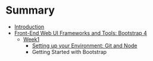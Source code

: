 # Summary

* [Introduction](README.md)
* [Front-End Web UI Frameworks and Tools: Bootstrap 4](front-end-web-ui-frameworks-and-tools-bootstrap-4.md)
  * [Week1](front-end-web-ui-frameworks-and-tools-bootstrap-4/setting-up-your-environment-git-and-node.md)
    * [Setting up your Environment: Git and Node](front-end-web-ui-frameworks-and-tools-bootstrap-4/setting-up-your-environment-git-and-node/setting-up-your-environment-git-and-node.md)
    * Getting Started with Bootstrap

